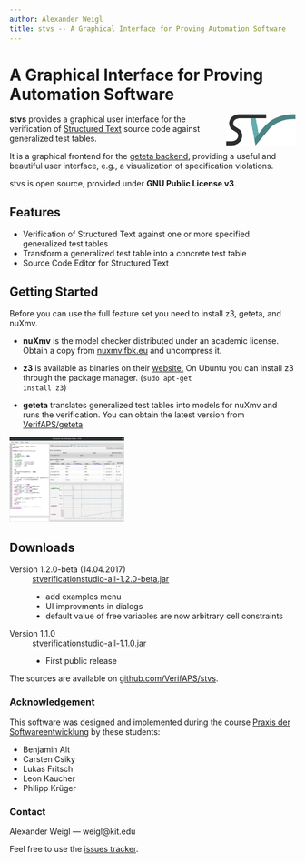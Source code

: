 ```yaml
---
author: Alexander Weigl
title: stvs -- A Graphical Interface for Proving Automation Software
---
```


# A Graphical Interface for Proving Automation Software

<img class="float-left" height="55em" align="right" src="logo.svg"/>


**stvs** provides a graphical user interface for the verification
of [Structured Text](http://en.wikipedia.org/StructuredText)</a> source code
against generalized test tables.


It is a graphical frontend for the [geteta backend](../geteta), providing
a useful and beautiful user interface, e.g., a visualization of specification
violations.


stvs is open source, provided under **GNU Public License v3**.

## Features

* Verification of Structured Text against one or more specified generalized test tables</li>
* Transform a generalized test table into a concrete test table</li>
* Source Code Editor for Structured Text</li>


## Getting Started

Before you can use the full feature set you need to install z3, geteta, and nuXmv.

* **nuXmv** is the model checker distributed under an
	academic license. Obtain a copy
	from <a href="https://es-static.fbk.eu/tools/nuxmv/index.php?n=Download.Download">nuxmv.fbk.eu</a>
	and uncompress it.

* **z3** is available as binaries on
	their <a href="https://github.com/Z3Prover/z3/releases">website.</a>
	On Ubuntu you can install z3 through the package manager.
	(<code>sudo apt-get install z3</code>)

* **geteta** translates generalized test tables into models for nuXmv and runs
	the verification. You can obtain the latest version from [VerifAPS/geteta](../geteta/#downloads)

<img class="float-right" width="40%" src="screenshot.png"/>


## Downloads

<dl>
  <dt>Version 1.2.0-beta (14.04.2017)</dt>
  <dd>
    <a href="stverificationstudio-all-1.2.0-beta.jar">stverificationstudio-all-1.2.0-beta.jar</a>
    <ul>
      <li>add examples menu</li>
      <li>UI improvments in dialogs</li>
      <li>default value of free variables are now arbitrary cell constraints</li>
    </ul>
  </dd>
  <dt>Version 1.1.0</dt>
  <dd>
    <a href="stverificationstudio-all-1.1.0.jar">stverificationstudio-all-1.1.0.jar</a>
    <ul>
      <li>First public release</li>
    </ul>
  </dd>
</dl>

The sources are available
on <a href="https://github.com/VerifAPS/stvs">github.com/VerifAPS/stvs</a>.

<h3>Acknowledgement</h3>

<p> This software was designed and implemented during the
  course <a href="/teaching/pse/201617/automation/"><emph>Praxis der
  Softwareentwicklung</emph></a> by these students:

  <ul>
    <li>Benjamin Alt</li>
    <li>Carsten Csiky</li>
    <li>Lukas Fritsch</li>
    <li>Leon Kaucher</li>
    <li>Philipp Krüger</li>
  </ul>
</p>

<h3>Contact</h3>

<p>
Alexander Weigl &mdash; weigl@kit.edu
<p>
Feel free to use the <a href="https://github.com/VerifAPS/stvs/issues">issues tracker</a>.
